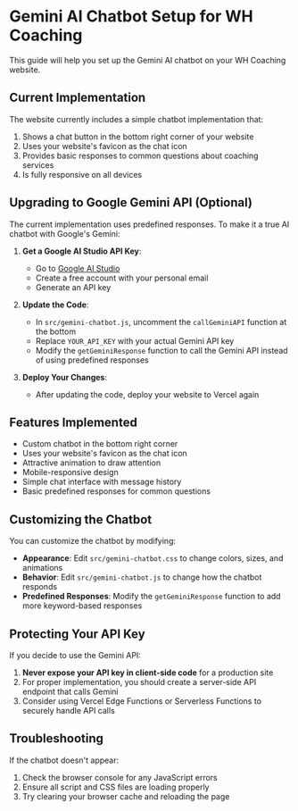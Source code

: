 # Gemini AI Chatbot Setup for WH Coaching

This guide will help you set up the Gemini AI chatbot on your WH Coaching website.

## Current Implementation

The website currently includes a simple chatbot implementation that:

1. Shows a chat button in the bottom right corner of your website
2. Uses your website's favicon as the chat icon
3. Provides basic responses to common questions about coaching services
4. Is fully responsive on all devices

## Upgrading to Google Gemini API (Optional)

The current implementation uses predefined responses. To make it a true AI chatbot with Google's Gemini:

1. **Get a Google AI Studio API Key**:
   - Go to [Google AI Studio](https://makersuite.google.com/app/apikey)
   - Create a free account with your personal email
   - Generate an API key

2. **Update the Code**:
   - In `src/gemini-chatbot.js`, uncomment the `callGeminiAPI` function at the bottom
   - Replace `YOUR_API_KEY` with your actual Gemini API key
   - Modify the `getGeminiResponse` function to call the Gemini API instead of using predefined responses

3. **Deploy Your Changes**:
   - After updating the code, deploy your website to Vercel again

## Features Implemented

- Custom chatbot in the bottom right corner
- Uses your website's favicon as the chat icon
- Attractive animation to draw attention
- Mobile-responsive design
- Simple chat interface with message history
- Basic predefined responses for common questions

## Customizing the Chatbot

You can customize the chatbot by modifying:

- **Appearance**: Edit `src/gemini-chatbot.css` to change colors, sizes, and animations
- **Behavior**: Edit `src/gemini-chatbot.js` to change how the chatbot responds
- **Predefined Responses**: Modify the `getGeminiResponse` function to add more keyword-based responses

## Protecting Your API Key

If you decide to use the Gemini API:

1. **Never expose your API key in client-side code** for a production site
2. For proper implementation, you should create a server-side API endpoint that calls Gemini
3. Consider using Vercel Edge Functions or Serverless Functions to securely handle API calls

## Troubleshooting

If the chatbot doesn't appear:
1. Check the browser console for any JavaScript errors
2. Ensure all script and CSS files are loading properly
3. Try clearing your browser cache and reloading the page
